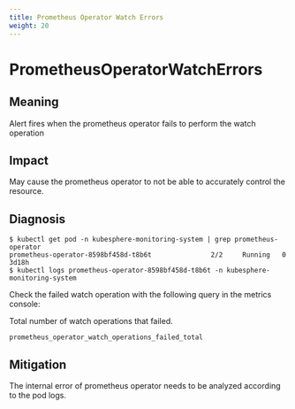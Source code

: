 ```yaml
---
title: Prometheus Operator Watch Errors
weight: 20
---
```

# PrometheusOperatorWatchErrors

## Meaning

Alert fires when the prometheus operator fails to perform the watch operation

## Impact

May cause the prometheus operator to not be able to accurately control the resource.

## Diagnosis

```console
$ kubectl get pod -n kubesphere-monitoring-system | grep prometheus-operator
prometheus-operator-8598bf458d-t8b6t               2/2     Running   0                  3d18h
$ kubectl logs prometheus-operator-8598bf458d-t8b6t -n kubesphere-monitoring-system
```

Check the failed watch operation with the following query in the
metrics console:

Total number of watch operations that failed.
```promql
prometheus_operator_watch_operations_failed_total
```

## Mitigation

The internal error of prometheus operator needs to be analyzed according to the pod logs.